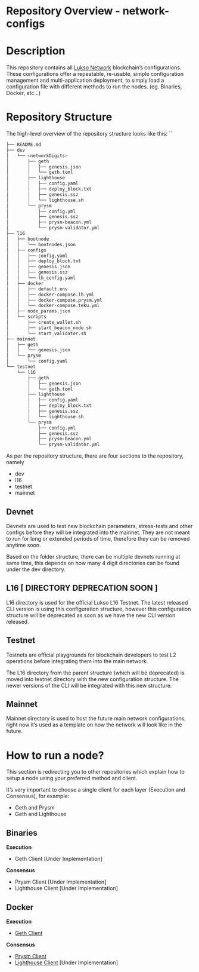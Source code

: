 # **Repository Overview - network-configs**

# **Description**

This repository contains all [Lukso Network](https://lukso.network/) blockchain’s configurations. These configurations offer a repeatable, re-usable, simple configuration management and multi-application deployment, to simply load a configuration file with different methods to run the nodes. (eg. Binaries, Docker, etc…)

# **Repository Structure**

The high-level overview of the repository structure looks like this:
``

```bash
├── README.md
├── dev
│   └── <networkDigits>
│       ├── geth
│       │   ├── genesis.json
│       │   └── geth.toml
│       ├── lighthouse
│       │   ├── config.yaml
│       │   ├── deploy_block.txt
│       │   ├── genesis.ssz
│       │   └── lighthouse.sh
│       └── prysm
│           ├── config.yml
│           ├── genesis.ssz
│           ├── prysm-beacon.yml
│           └── prysm-validator.yml
├── l16
│   ├── bootnode
│   │   └── bootnodes.json
│   ├── configs
│   │   ├── config.yaml
│   │   ├── deploy_block.txt
│   │   ├── genesis.json
│   │   ├── genesis.ssz
│   │   └── lh_config.yaml
│   ├── docker
│   │   ├── default.env
│   │   ├── docker-compose.lh.yml
│   │   ├── docker-compose.prysm.yml
│   │   └── docker-compose.teku.yml
│   ├── node_params.json
│   └── scripts
│       ├── create_wallet.sh
│       ├── start_beacon_node.sh
│       └── start_validator.sh
├── mainnet
│   ├── geth
│   │   └── genesis.json
│   └── prysm
│       └── config.yaml
└── testnet
    └── l16
        ├── geth
        │   ├── genesis.json
        │   └── geth.toml
        ├── lighthouse
        │   ├── config.yaml
        │   ├── deploy_block.txt
        │   ├── genesis.ssz
        │   └── lighthouse.sh
        └── prysm
            ├── config.yml
            ├── genesis.ssz
            ├── prysm-beacon.yml
            └── prysm-validator.yml
```

As per the repository structure, there are four sections to the repository, namely

- dev
- l16
- testnet
- mainnet

## Devnet

Devnets are used to test new blockchain parameters, stress-tests and other configs before they will be integrated into the mainnet. They are not meant to run for long or extended periods of time, therefore they can be removed anytime soon. 

Based on the folder structure, there can be multiple devnets running at same time, this depends on how many 4 digit directories can be found under the dev directory.

## L16 [ DIRECTORY DEPRECATION SOON ]

L16 directory is used for the official Lukso L16 Testnet. The latest released CLI version is using this configuration structure, however this configuration structure will be deprecated as soon as we have the new CLI version released.

## Testnet

Testnets are official playgrounds for blockchain developers to test L2 operations before integrating them into the main network. 

The L16 directory from the parent structure (which will be deprecated) is moved into testnet directory with the new configuration structure. The newer versions of the CLI will be integrated with this new structure. 

## Mainnet

Mainnet directory is used to host the future main network configurations, right now it’s used as a template on how the network will look like in the future. 

# How to run a node?

This section is redirecting you to other repositories which explain how to setup a node using your preferred method and client.

It’s very important to choose a single client for each layer (Execution and Consensus), for example:

- Geth and Prysm
- Geth and Lighthouse

## Binaries

******************Execution******************

- Geth Client [Under Implementation]

******************Consensus******************

- Prysm Client [Under Implementation]
- Lighthouse Client [Under Implementation]

## Docker

******************Execution******************

- [Geth Client](https://github.com/lukso-network/network-docker-geth-client)

******************Consensus******************

- [Prysm Client](https://github.com/lukso-network/network-docker-prysm-client)
- [Lighthouse Client](https://github.com/lukso-network/network-docker-lighthouse-client) [Under Implementation]
